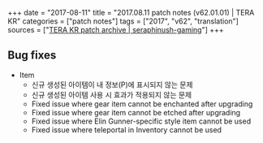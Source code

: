 +++
date = "2017-08-11"
title = "2017.08.11 patch notes (v62.01.01) | TERA KR"
categories = ["patch notes"]
tags = ["2017", "v62", "translation"]
sources = ["[TERA KR patch archive | seraphinush-gaming](/ko/patch/2017/v62-01-01)"]
+++

## Bug fixes

- Item
  - 신규 생성된 아이템이 내 정보(P)에 표시되지 않는 문제
  - 신규 생성된 아이템 사용 시 효과가 적용되지 않는 문제
  - Fixed issue where gear item cannot be enchanted after upgrading
  - Fixed issue where gear item cannot be etched after upgrading
  - Fixed issue where Elin Gunner-specific style item cannot be used
  - Fixed issue where teleportal in Inventory cannot be used
